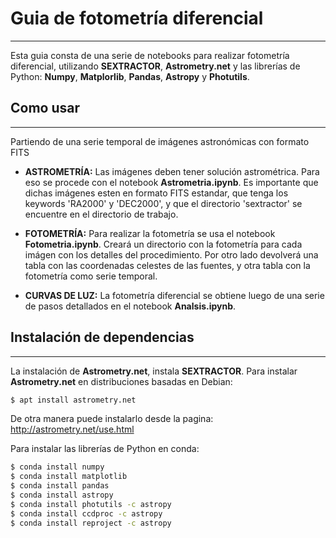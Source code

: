 # Guia de fotometría diferencial
--------------
Esta guia consta de una serie de notebooks para realizar fotometría diferencial, utilizando **SEXTRACTOR**, **Astrometry.net** y las librerías de Python: **Numpy**, **Matplorlib**, **Pandas**, **Astropy** y **Photutils**.

## Como usar
-----------
Partiendo de una serie temporal de imágenes astronómicas con formato FITS

* **ASTROMETRÍA:** Las imágenes deben tener solución astrométrica. Para eso se procede con el notebook **Astrometria.ipynb**. Es importante que dichas imágenes esten en formato FITS estandar, que tenga los keywords 'RA2000' y 'DEC2000', y que el directorio 'sextractor' se encuentre en el directorio de trabajo.

* **FOTOMETRÍA:** Para realizar la fotometría se usa el notebook **Fotometria.ipynb**. Creará un directorio con la fotometría para cada imágen  con los detalles del procedimiento. Por otro lado devolverá una tabla con las coordenadas celestes de las fuentes, y otra tabla con la fotometría como serie temporal.

* **CURVAS DE LUZ:** La fotometría diferencial se obtiene luego de una serie de pasos detallados en el notebook **Analsis.ipynb**.

## Instalación de dependencias
-----------
La instalación de **Astrometry.net**, instala **SEXTRACTOR**.
Para instalar **Astrometry.net** en distribuciones basadas en Debian:

```bash
$ apt install astrometry.net
```
De otra manera puede instalarlo desde la pagina:
http://astrometry.net/use.html

Para instalar las librerías de Python en conda:
 
```bash  
$ conda install numpy    
$ conda install matplotlib  
$ conda install pandas  
$ conda install astropy
$ conda install photutils -c astropy
$ conda install ccdproc -c astropy
$ conda install reproject -c astropy
```

